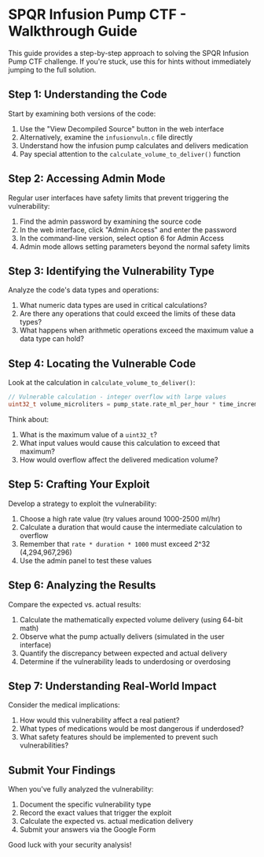 # SPQR Infusion Pump CTF - Walkthrough Guide

This guide provides a step-by-step approach to solving the SPQR Infusion Pump CTF challenge. If you're stuck, use this for hints without immediately jumping to the full solution.

## Step 1: Understanding the Code

Start by examining both versions of the code:

1. Use the "View Decompiled Source" button in the web interface
2. Alternatively, examine the `infusionvuln.c` file directly
3. Understand how the infusion pump calculates and delivers medication
4. Pay special attention to the `calculate_volume_to_deliver()` function

## Step 2: Accessing Admin Mode

Regular user interfaces have safety limits that prevent triggering the vulnerability:

1. Find the admin password by examining the source code
2. In the web interface, click "Admin Access" and enter the password
3. In the command-line version, select option 6 for Admin Access
4. Admin mode allows setting parameters beyond the normal safety limits

## Step 3: Identifying the Vulnerability Type

Analyze the code's data types and operations:

1. What numeric data types are used in critical calculations?
2. Are there any operations that could exceed the limits of these data types?
3. What happens when arithmetic operations exceed the maximum value a data type can hold?

## Step 4: Locating the Vulnerable Code

Look at the calculation in `calculate_volume_to_deliver()`:

```c
// Vulnerable calculation - integer overflow with large values
uint32_t volume_microliters = pump_state.rate_ml_per_hour * time_increment_ms * 1000 / 3600000;
```

Think about:
1. What is the maximum value of a `uint32_t`?
2. What input values would cause this calculation to exceed that maximum?
3. How would overflow affect the delivered medication volume?

## Step 5: Crafting Your Exploit

Develop a strategy to exploit the vulnerability:

1. Choose a high rate value (try values around 1000-2500 ml/hr)
2. Calculate a duration that would cause the intermediate calculation to overflow
3. Remember that `rate * duration * 1000` must exceed 2^32 (4,294,967,296)
4. Use the admin panel to test these values

## Step 6: Analyzing the Results

Compare the expected vs. actual results:

1. Calculate the mathematically expected volume delivery (using 64-bit math)
2. Observe what the pump actually delivers (simulated in the user interface)
3. Quantify the discrepancy between expected and actual delivery
4. Determine if the vulnerability leads to underdosing or overdosing

## Step 7: Understanding Real-World Impact

Consider the medical implications:

1. How would this vulnerability affect a real patient?
2. What types of medications would be most dangerous if underdosed?
3. What safety features should be implemented to prevent such vulnerabilities?

## Submit Your Findings

When you've fully analyzed the vulnerability:

1. Document the specific vulnerability type
2. Record the exact values that trigger the exploit
3. Calculate the expected vs. actual medication delivery
4. Submit your answers via the Google Form

Good luck with your security analysis!